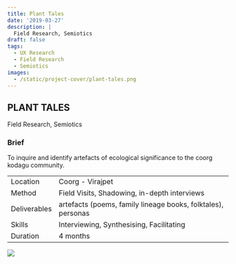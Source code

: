 ```yaml
---
title: Plant Tales
date: '2019-03-27'
description: |
  Field Research, Semiotics
draft: false
tags:
  - UX Research
  - Field Research
  - Semiotics
images:
  - /static/project-cover/plant-tales.png
---
```


## PLANT TALES

Field Research, Semiotics

### Brief

To inquire and identify artefacts of ecological significance to the coorg kodagu community.

|              |                                                              |
| ------------ | ------------------------------------------------------------ |
| Location     | Coorg - Virajpet                                             |
| Method       | Field Visits, Shadowing, in-depth interviews                 |
| Deliverables | artefacts (poems, family lineage books, folktales), personas |
| Skills       | Interviewing, Synthesising, Facilitating                     |
| Duration     | 4 months                                                     |

![](/static/projects/plant-tales/plant-tales-content.png)
